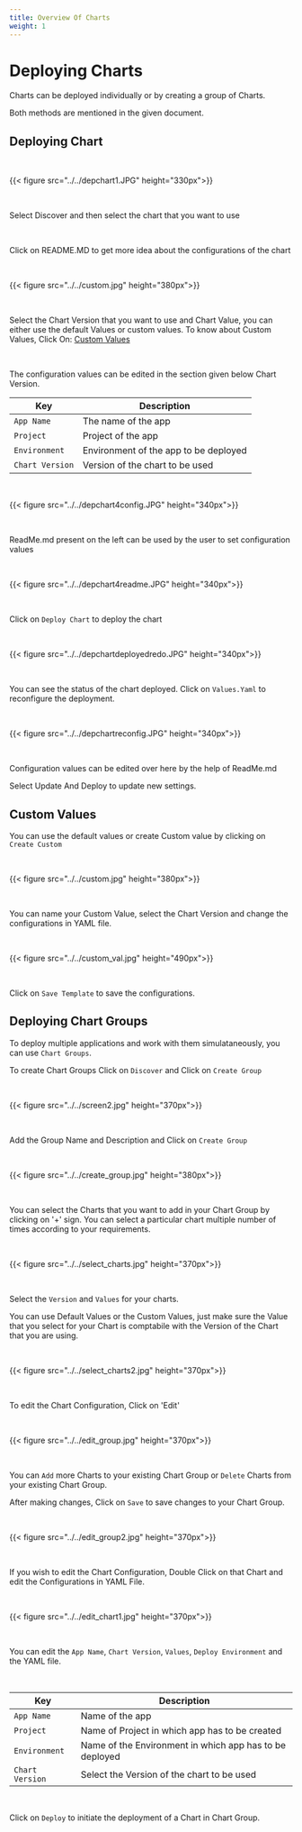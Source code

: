```yaml
---
title: Overview Of Charts
weight: 1
---
```



# Deploying Charts

Charts can be deployed individually or by creating a group of Charts.

Both methods are mentioned in the given document.


## Deploying Chart

&nbsp;&nbsp;

{{< figure src="../../depchart1.JPG" height="330px">}}

&nbsp;&nbsp;

Select Discover and then select the chart that you want to use

<br />

Click on README.MD to get more idea about the configurations of the chart

<br />

{{< figure src="../../custom.jpg" height="380px">}}

<br />

Select the Chart Version that you want to use and Chart Value, you can either use the default Values or custom values.
To know about Custom Values, Click On: [Custom Values](/docs/reference/deploy_chart/overview/#custom-values)

<br />


The configuration values can be edited in the section given below Chart Version.

Key | Description
----|----
`App Name` | The name of the app
`Project` | Project of the app
`Environment` |Environment of the app to be deployed
`Chart Version` | Version of the chart to be used

&nbsp;&nbsp;

{{< figure src="../../depchart4config.JPG" height="340px">}}

&nbsp;&nbsp;

ReadMe.md present on the left can be used by the user to set configuration values

&nbsp;&nbsp;

{{< figure src="../../depchart4readme.JPG" height="340px">}}

<br />

Click on `Deploy Chart` to deploy the chart

&nbsp;&nbsp;

{{< figure src="../../depchartdeployedredo.JPG" height="340px">}}

&nbsp;&nbsp;

You can see the status of the chart deployed. Click on `Values.Yaml` to reconfigure the deployment.

&nbsp;&nbsp;

{{< figure src="../../depchartreconfig.JPG" height="340px">}}

&nbsp;&nbsp;

Configuration values can be edited over here by the help of ReadMe.md

Select Update And Deploy to update new settings.

##  Custom Values

You can use the default values or create Custom value by clicking on ` Create Custom`

&nbsp;&nbsp;

{{< figure src="../../custom.jpg" height="380px">}}

&nbsp;&nbsp;

You can name your Custom Value, select the Chart Version and change the configurations in YAML file.

&nbsp;&nbsp;

{{< figure src="../../custom_val.jpg" height="490px">}}

&nbsp;&nbsp;

Click on `Save Template` to save the configurations.



## Deploying Chart Groups 

To deploy multiple applications and work with them simulataneously, you can use `Chart Groups`.

To create Chart Groups 
Click on  `Discover` and Click on `Create Group`

&nbsp;&nbsp;

{{< figure src="../../screen2.jpg" height="370px">}}

&nbsp;&nbsp;

Add the Group Name and Description and Click on `Create Group`

&nbsp;&nbsp;

{{< figure src="../../create_group.jpg" height="380px">}}

&nbsp;&nbsp;

You can select the Charts that you want to add in your Chart Group by clicking on '+' sign. 
You can select a particular chart multiple number of times according to your requirements.

&nbsp;&nbsp;

{{< figure src="../../select_charts.jpg" height="370px">}}

<br />

Select the `Version` and `Values` for your charts.

You can use Default Values or the Custom Values, just make sure the Value that you select for your Chart is comptabile with the Version of the Chart that you are using.

&nbsp;&nbsp;

{{< figure src="../../select_charts2.jpg" height="370px">}}

&nbsp;&nbsp;

To edit the Chart Configuration, Click on 'Edit'

&nbsp;&nbsp;

{{< figure src="../../edit_group.jpg" height="370px">}}

&nbsp;&nbsp;

You can `Add` more Charts to your existing Chart Group or `Delete` Charts from your existing Chart Group. 

After making changes, Click on `Save` to save changes to your Chart Group.

&nbsp;&nbsp;

{{< figure src="../../edit_group2.jpg" height="370px">}}

&nbsp;&nbsp;

If you wish to edit the Chart Configuration, Double Click on that Chart and edit the Configurations in YAML File.

&nbsp;&nbsp;

{{< figure src="../../edit_chart1.jpg" height="370px">}}

&nbsp;&nbsp;

You can edit the `App Name`, `Chart Version`, `Values`, `Deploy Environment` and the YAML file.

&nbsp;&nbsp;

Key | Description
----|----
`App Name` | Name of the app
`Project` | Name of Project in which app has to be created
`Environment` | Name of the Environment in which app has to be deployed
`Chart Version` | Select the Version of the chart to be used

<br />

Click on `Deploy` to initiate the deployment of a Chart in Chart Group.
